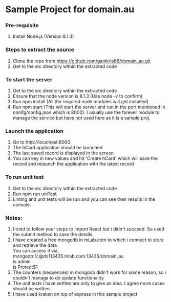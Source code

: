 # Sample Project for domain.au

### Pre-requisite
1. Install Node.js 	(Version 8.1.3)


### Steps to extract the source
1. Clone the repo from https://github.com/ganikris86/domain_au.git
2. Get to the src directory within the extracted code

### To start the server
1. Get to the src directory within the extracted code
2. Ensure that the node version is 8.1.3 (Use node -v to confirm)
3. Run npm install (All the required node modules will get installed)
4. Run npm start (This will start the server and run in the port mentioned in conifg/config.json which is 8000).
I usually use the forever module to manage the service but have not used here as it is a sample proj.

### Launch the application
1. Go to http://localhost:8000
2. The hCard application should be launched
3. The last saved record is displayed in the screen
4. You can key in new values and hit 'Create hCard' which will save the record and relaunch the application with the latest record

### To run unit test
1. Get to the src directory within the extracted code
2. Run npm run uniTest
3. Linting and unit tests will be run and you can see their results in the console.


### Notes:
1. I tried to follow your steps to import React but i didn't succeed. So used the submit method to save the details.
2. I have created a free mongodb in mLab.com to which i connect to store and retrieve the data.<br>
You can access it via,<br>
mongodb://<dbuser>:<dbpassword>@ds113435.mlab.com:13435/domain_au<br>
<dbuser> is admin<br>
<dbpassword> is Protect$1<br>
3. The counters (sequences) in mongodb didn't work for some reason, so i couldn't manage to do update functionality
4. The unit tests i have written are only to give an idea. I agree more cases should be written.
5. I have used kraken on top of express in this sample project
